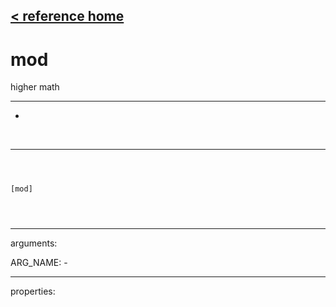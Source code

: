 [< reference home](index.html)
---

# mod


higher math

---

-
<br>


---


```



[mod]


            
```

---
arguments:

ARG_NAME: -<br>

---
properties:


